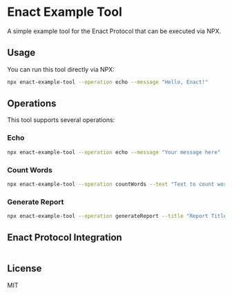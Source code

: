 # Enact Example Tool

A simple example tool for the Enact Protocol that can be executed via NPX.

## Usage

You can run this tool directly via NPX:

```bash
npx enact-example-tool --operation echo --message "Hello, Enact!"
```

## Operations

This tool supports several operations:

### Echo
```bash
npx enact-example-tool --operation echo --message "Your message here"
```

### Count Words
```bash
npx enact-example-tool --operation countWords --text "Text to count words in"
```

### Generate Report
```bash
npx enact-example-tool --operation generateReport --title "Report Title" --content "Report content goes here"
```

## Enact Protocol Integration


```yaml

```

## License

MIT
